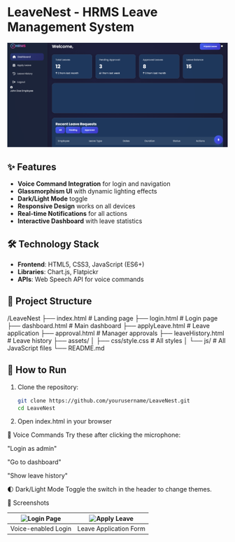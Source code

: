 # LeaveNest - HRMS Leave Management System

![LeaveNest Screenshot](./screenshots/dashboard.png)

## ✨ Features
- **Voice Command Integration** for login and navigation
- **Glassmorphism UI** with dynamic lighting effects
- **Dark/Light Mode** toggle
- **Responsive Design** works on all devices
- **Real-time Notifications** for all actions
- **Interactive Dashboard** with leave statistics

## 🛠 Technology Stack
- **Frontend**: HTML5, CSS3, JavaScript (ES6+)
- **Libraries**: Chart.js, Flatpickr
- **APIs**: Web Speech API for voice commands

## 📂 Project Structure
/LeaveNest
├── index.html # Landing page
├── login.html # Login page
├── dashboard.html # Main dashboard
├── applyLeave.html # Leave application
├── approval.html # Manager approvals
├── leaveHistory.html # Leave history
├── assets/
│ ├── css/style.css # All styles
│ └── js/ # All JavaScript files
└── README.md 


## 🚀 How to Run
1. Clone the repository:
   ```bash
   git clone https://github.com/yourusername/LeaveNest.git
   cd LeaveNest


2. Open index.html in your browser


🎤 Voice Commands
Try these after clicking the microphone:

"Login as admin"

"Go to dashboard"

"Show leave history"


🌓 Dark/Light Mode
Toggle the switch in the header to change themes.


📸 Screenshots

| ![Login Page](./screenshots/login.png) | ![Apply Leave](./screenshots/apply-leave.png) |
|----------------------------------------|-----------------------------------------------|
| Voice-enabled Login                    | Leave Application Form                        |
